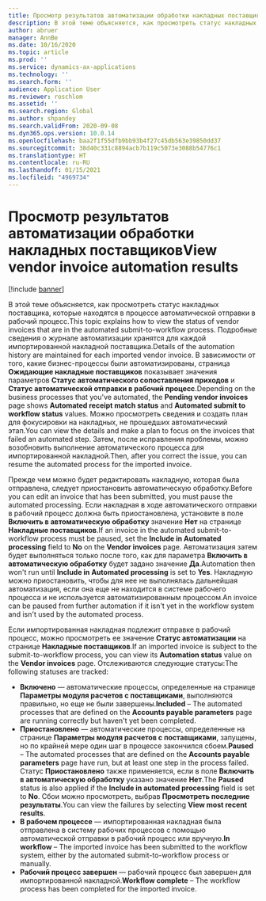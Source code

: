 ```yaml
---
title: Просмотр результатов автоматизации обработки накладных поставщиков (предварительная версия)
description: В этой теме объясняется, как просмотреть статус накладных поставщика, которые находятся в процессе автоматической отправки в рабочий процесс.
author: abruer
manager: AnnBe
ms.date: 10/16/2020
ms.topic: article
ms.prod: ''
ms.service: dynamics-ax-applications
ms.technology: ''
ms.search.form: ''
audience: Application User
ms.reviewer: roschlom
ms.assetid: ''
ms.search.region: Global
ms.author: shpandey
ms.search.validFrom: 2020-09-08
ms.dyn365.ops.version: 10.0.14
ms.openlocfilehash: baa2f1f55dfb9bb93b4f27c45db563e39850dd37
ms.sourcegitcommit: 38d40c331c8894acb7b119c5073e3088b54776c1
ms.translationtype: HT
ms.contentlocale: ru-RU
ms.lasthandoff: 01/15/2021
ms.locfileid: "4969734"
---
```

# <a name="view-vendor-invoice-automation-results"></a><span data-ttu-id="e8c2a-103">Просмотр результатов автоматизации обработки накладных поставщиков</span><span class="sxs-lookup"><span data-stu-id="e8c2a-103">View vendor invoice automation results</span></span>

[!include [banner](../includes/banner.md)]

<span data-ttu-id="e8c2a-104">В этой теме объясняется, как просмотреть статус накладных поставщика, которые находятся в процессе автоматической отправки в рабочий процесс.</span><span class="sxs-lookup"><span data-stu-id="e8c2a-104">This topic explains how to view the status of vendor invoices that are in the automated submit-to-workflow process.</span></span> <span data-ttu-id="e8c2a-105">Подробные сведения о журнале автоматизации хранятся для каждой импортированной накладной поставщика.</span><span class="sxs-lookup"><span data-stu-id="e8c2a-105">Details of the automation history are maintained for each imported vendor invoice.</span></span> <span data-ttu-id="e8c2a-106">В зависимости от того, какие бизнес-процессы были автоматизированы, страница **Ожидающие накладные поставщиков** показывает значения параметров **Статус автоматического сопоставления приходов** и **Статус автоматической отправки в рабочий процесс**.</span><span class="sxs-lookup"><span data-stu-id="e8c2a-106">Depending on the business processes that you've automated, the **Pending vendor invoices** page shows **Automated receipt match status** and **Automated submit to workflow status** values.</span></span> <span data-ttu-id="e8c2a-107">Можно просмотреть сведения и создать план для фокусировки на накладных, не прошедших автоматический этап.</span><span class="sxs-lookup"><span data-stu-id="e8c2a-107">You can view the details and make a plan to focus on the invoices that failed an automated step.</span></span> <span data-ttu-id="e8c2a-108">Затем, после исправления проблемы, можно возобновить выполнение автоматического процесса для импортированной накладной.</span><span class="sxs-lookup"><span data-stu-id="e8c2a-108">Then, after you correct the issue, you can resume the automated process for the imported invoice.</span></span>

<span data-ttu-id="e8c2a-109">Прежде чем можно будет редактировать накладную, которая была отправлена, следует приостановить автоматическую обработку.</span><span class="sxs-lookup"><span data-stu-id="e8c2a-109">Before you can edit an invoice that has been submitted, you must pause the automated processing.</span></span> <span data-ttu-id="e8c2a-110">Если накладная в ходе автоматического отправки в рабочий процесс должна быть приостановлена, установите в поле **Включить в автоматическую обработку** значение **Нет** на странице **Накладные поставщиков**.</span><span class="sxs-lookup"><span data-stu-id="e8c2a-110">If an invoice in the automated submit-to-workflow process must be paused, set the **Include in Automated processing** field to **No** on the **Vendor invoices** page.</span></span> <span data-ttu-id="e8c2a-111">Автоматизация затем будет выполняться только после того, как для параметра **Включить в автоматическую обработку** будет задано значение **Да**.</span><span class="sxs-lookup"><span data-stu-id="e8c2a-111">Automation then won't run until **Include in Automated processing** is set to **Yes**.</span></span> <span data-ttu-id="e8c2a-112">Накладную можно приостановить, чтобы для нее не выполнялась дальнейшая автоматизация, если она еще не находится в системе рабочего процесса и не используется автоматизированным процессом.</span><span class="sxs-lookup"><span data-stu-id="e8c2a-112">An invoice can be paused from further automation if it isn't yet in the workflow system and isn't used by the automated process.</span></span>

<span data-ttu-id="e8c2a-113">Если импортированная накладная подлежит отправке в рабочий процесс, можно просмотреть ее значение **Статус автоматизации** на странице **Накладные поставщиков**.</span><span class="sxs-lookup"><span data-stu-id="e8c2a-113">If an imported invoice is subject to the submit-to-workflow process, you can view its **Automation status** value on the **Vendor invoices** page.</span></span> <span data-ttu-id="e8c2a-114">Отслеживаются следующие статусы:</span><span class="sxs-lookup"><span data-stu-id="e8c2a-114">The following statuses are tracked:</span></span>

- <span data-ttu-id="e8c2a-115">**Включено** — автоматические процессы, определенные на странице **Параметры модуля расчетов с поставщиками**, выполняются правильно, но еще не были завершены.</span><span class="sxs-lookup"><span data-stu-id="e8c2a-115">**Included** – The automated processes that are defined on the **Accounts payable parameters** page are running correctly but haven't yet been completed.</span></span>
- <span data-ttu-id="e8c2a-116">**Приостановлено** — автоматические процессы, определенные на странице **Параметры модуля расчетов с поставщиками**, запущены, но по крайней мере один шаг в процессе закончился сбоем.</span><span class="sxs-lookup"><span data-stu-id="e8c2a-116">**Paused** – The automated processes that are defined on the **Accounts payable parameters** page have run, but at least one step in the process failed.</span></span> <span data-ttu-id="e8c2a-117">Статус **Приостановлено** также применяется, если в поле **Включить в автоматическую обработку** указано значение **Нет**.</span><span class="sxs-lookup"><span data-stu-id="e8c2a-117">The **Paused** status is also applied if the **Include in automated processing** field is set to **No**.</span></span> <span data-ttu-id="e8c2a-118">Сбои можно просмотреть, выбрав **Просмотреть последние результаты**.</span><span class="sxs-lookup"><span data-stu-id="e8c2a-118">You can view the failures by selecting **View most recent results**.</span></span>
- <span data-ttu-id="e8c2a-119">**В рабочем процессе** — импортированная накладная была отправлена в систему рабочих процессов с помощью автоматической отправки в рабочий процесс или вручную.</span><span class="sxs-lookup"><span data-stu-id="e8c2a-119">**In workflow** – The imported invoice has been submitted to the workflow system, either by the automated submit-to-workflow process or manually.</span></span>
- <span data-ttu-id="e8c2a-120">**Рабочий процесс завершен** — рабочий процесс был завершен для импортированной накладной.</span><span class="sxs-lookup"><span data-stu-id="e8c2a-120">**Workflow complete** – The workflow process has been completed for the imported invoice.</span></span>

